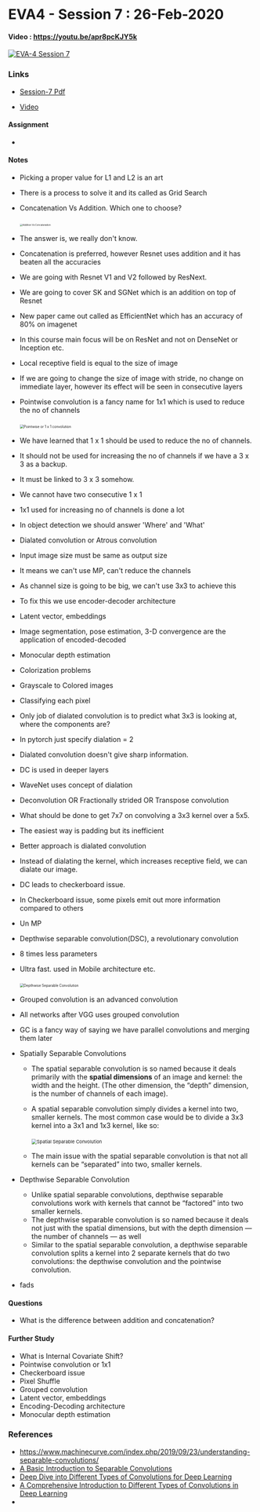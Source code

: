 # EVA4 - Session 7 : 26-Feb-2020

#### Video  : https://youtu.be/apr8pcKJY5k

[![EVA-4 Session 7](http://img.youtube.com/vi/apr8pcKJY5k/0.jpg)](https://youtu.be/apr8pcKJY5k)

### Links

- [Session-7 Pdf](S7.pdf)

- [Video](https://youtu.be/apr8pcKJY5k)

  



#### Assignment

- 

#### Notes

- Picking a proper value for L1 and L2 is an art

- There is a process to solve it and its called as Grid Search

- Concatenation Vs Addition. Which one to choose?

  ​	<img src=".\assets\add_vs_concat.jpeg" alt="Addition Vs Concatenation" style="zoom:33%;" />

- The answer is, we really don't know.

- Concatenation is preferred, however Resnet uses addition and it has beaten all the accuracies

- We are going with Resnet V1 and V2 followed by ResNext.

- We are going to cover SK and SGNet which is an addition on top of Resnet

- New paper came out called as EfficientNet which has an accuracy of 80% on imagenet

- In this course main focus will be on ResNet and not on DenseNet or Inception etc.

- Local receptive field is equal to the size of image

- If we are going to change the size of image with stride, no change on immediate layer, however its effect will be seen in consecutive layers

- Pointwise convolution is a fancy name for 1x1 which is used to reduce the no of channels

  ​	<img src=".\assets\pointwise_convlolution_1x1.jpeg" alt="Pointwise or 1 x 1 convolution" style="zoom:50%;" />

- We have learned that 1 x 1 should be used to reduce the no of channels. 

- It should not be used for increasing the no of channels if we have a 3 x 3 as a backup.

- It must be linked to 3 x 3 somehow.

- We cannot have two consecutive 1 x 1

- 1x1 used for increasing no of channels is done a lot 

- In object detection we should answer 'Where' and 'What'

- Dialated convolution or Atrous convolution

- Input image size must be same as output size

- It means we can't use MP, can't reduce the channels

- As channel size is going to be big, we can't use 3x3 to achieve this

- To fix this we use encoder-decoder architecture

- Latent vector, embeddings

- Image segmentation, pose estimation, 3-D convergence are the application of encoded-decoded

- Monocular depth estimation

- Colorization problems 

- Grayscale to Colored images

- Classifying each pixel

- Only job of dialated convolution is to predict what 3x3 is looking at, where the components are?

- In pytorch just specify dialation = 2

- Dialated convolution doesn't give sharp information.

- DC is used in deeper layers

- WaveNet uses concept of dialation

- Deconvolution OR Fractionally strided OR Transpose convolution

- What should be done to get 7x7 on convolving a 3x3 kernel over a 5x5. 

- The easiest way is padding but its inefficient

- Better approach is dialated convolution

- Instead of dialating the kernel, which increases receptive field, we can dialate our image.

- DC leads to checkerboard issue.

- In Checkerboard issue, some pixels emit out more information compared to others

- Un MP

- Depthwise separable convolution(DSC), a revolutionary convolution

- 8 times less parameters

- Ultra fast. used in Mobile architecture etc.

  ​	<img src=".\assets\depthwise-separable-convolution.jpeg" alt="Depthwise Separable Convolution" style="zoom:50%;" />

- Grouped convolution is an advanced convolution

- All networks after VGG uses grouped convolution

- GC is a fancy way of saying we have parallel convolutions and merging them later

- Spatially Separable Convolutions

  - The spatial separable convolution is so named because it deals primarily with the **spatial dimensions** of an image and kernel: the width and the height. (The other dimension, the “depth” dimension, is the number of channels of each image).

  - A spatial separable convolution simply divides a kernel into two, smaller kernels. The most common case would be to divide a 3x3 kernel into a 3x1 and 1x3 kernel, like so:

    ​	<img src=".\assets\spatial_separable_convolution.jpeg" alt="Spatial Separable Convolution" style="zoom:67%;" />

    

  - The main issue with the spatial separable convolution is that not all kernels can be “separated” into two, smaller kernels. 

- Depthwise Separable Convolution

  - Unlike spatial separable convolutions, depthwise separable convolutions work with kernels that cannot be “factored” into two smaller kernels.
  - The depthwise separable convolution is so named because it deals not just with the spatial dimensions, but with the depth dimension — the number of channels — as well
  - Similar to the spatial separable convolution, a depthwise separable convolution splits a kernel into 2 separate kernels that do two convolutions: the depthwise convolution and the pointwise convolution. 

- fads

#### Questions

- What is the difference between addition and concatenation?

#### Further Study

- What is Internal Covariate Shift?
- Pointwise convolution  or 1x1
- Checkerboard issue
- Pixel Shuffle
- Grouped convolution
- Latent vector, embeddings
- Encoding-Decoding architecture
- Monocular depth estimation

### References

- https://www.machinecurve.com/index.php/2019/09/23/understanding-separable-convolutions/
- [A Basic Introduction to Separable Convolutions](https://towardsdatascience.com/a-basic-introduction-to-separable-convolutions-b99ec3102728)
- [Deep Dive into Different Types of Convolutions for Deep Learning](https://leanpub.com/convolutions-for-deep-learning/read_sample)
- [A Comprehensive Introduction to Different Types of Convolutions in Deep Learning](https://towardsdatascience.com/a-comprehensive-introduction-to-different-types-of-convolutions-in-deep-learning-669281e58215)
- 